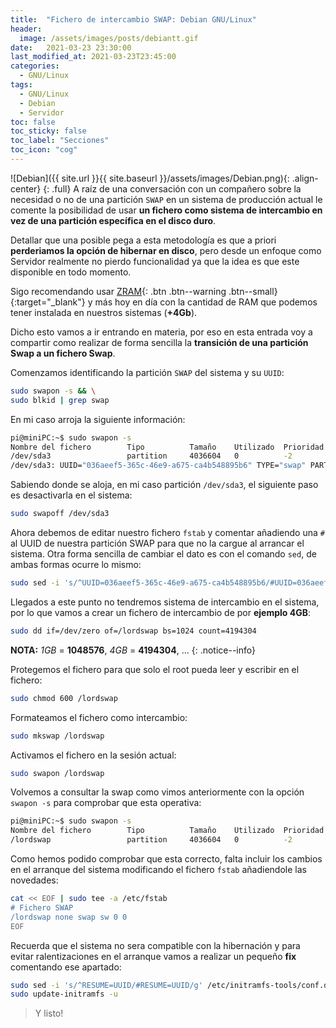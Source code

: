 ```yaml
---
title:  "Fichero de intercambio SWAP: Debian GNU/Linux"
header:
  image: /assets/images/posts/debiantt.gif
date:   2021-03-23 23:30:00
last_modified_at: 2021-03-23T23:45:00
categories:
  - GNU/Linux
tags:
  - GNU/Linux
  - Debian
  - Servidor
toc: false
toc_sticky: false
toc_label: "Secciones"
toc_icon: "cog"
---
```


![Debian]({{ site.url }}{{ site.baseurl }}/assets/images/Debian.png){: .align-center}
{: .full}
A raíz de una conversación con un compañero sobre la necesidad o no de una partición `SWAP` en un sistema de producción actual le comente la posibilidad de usar **un fichero como sistema de intercambio en vez de una partición específica en el disco duro**.

Detallar que una posible pega a esta metodología es que a priori **perderiamos la opción de hibernar en disco**, pero desde un enfoque como Servidor realmente no pierdo funcionalidad ya que la idea es que este disponible en todo momento.

Sigo recomendando usar [ZRAM](https://lordpedal.github.io/gnu/linux/zram-sbc-gnu/){: .btn .btn--warning .btn--small}{:target="_blank"} y más hoy en día con la cantidad de RAM que podemos tener instalada en nuestros sistemas (**+4Gb**).

Dicho esto vamos a ir entrando en materia, por eso en esta entrada voy a compartir como realizar de forma sencilla la **transición de una partición Swap a un fichero Swap**.

Comenzamos identificando la partición `SWAP` del sistema y su `UUID`:

```bash
sudo swapon -s && \
sudo blkid | grep swap
```

En mi caso arroja la siguiente información:

```bash
pi@miniPC:~$ sudo swapon -s
Nombre del fichero        Tipo          Tamaño    Utilizado  Prioridad
/dev/sda3                 partition     4036604   0          -2
/dev/sda3: UUID="036aeef5-365c-46e9-a675-ca4b548895b6" TYPE="swap" PARTUUID="4f72b4c8-e07a-4067-b504-8dd6a279f65d"
```

Sabiendo donde se aloja, en mi caso partición `/dev/sda3`, el siguiente paso es desactivarla en el sistema:

```bash
sudo swapoff /dev/sda3
```

Ahora debemos de editar nuestro fichero `fstab` y comentar añadiendo una `#` al UUID de nuestra partición SWAP para que no la cargue al arrancar el sistema. Otra forma sencilla de cambiar el dato es con el comando `sed`, de ambas formas ocurre lo mismo:

```bash
sudo sed -i 's/^UUID=036aeef5-365c-46e9-a675-ca4b548895b6/#UUID=036aeef5-365c-46e9-a675-ca4b548895b6/g' /etc/fstab
```

Llegados a este punto no tendremos sistema de intercambio en el sistema, por lo que vamos a crear un fichero de intercambio de por **ejemplo 4GB**:

```bash
sudo dd if=/dev/zero of=/lordswap bs=1024 count=4194304
```

**NOTA:** *1GB* = **1048576**, *4GB* = **4194304**, ...
{: .notice--info}

Protegemos el fichero para que solo el root pueda leer y escribir en el fichero:

```bash
sudo chmod 600 /lordswap
```

Formateamos el fichero como intercambio:

```bash
sudo mkswap /lordswap
```

Activamos el fichero en la sesión actual:

```bash
sudo swapon /lordswap
```

Volvemos a consultar la swap como vimos anteriormente con la opción `swapon -s` para comprobar que esta operativa:


```bash
pi@miniPC:~$ sudo swapon -s
Nombre del fichero        Tipo          Tamaño    Utilizado  Prioridad
/lordswap                 partition     4036604   0          -2
```

Como hemos podido comprobar que esta correcto, falta incluir los cambios en el arranque del sistema modificando el fichero `fstab` añadiendole las novedades:

```bash
cat << EOF | sudo tee -a /etc/fstab
# Fichero SWAP
/lordswap none swap sw 0 0
EOF
```

Recuerda que el sistema no sera compatible con la hibernación y para evitar ralentizaciones en el arranque vamos a realizar un pequeño **fix** comentando ese apartado:

```bash
sudo sed -i 's/^RESUME=UUID/#RESUME=UUID/g' /etc/initramfs-tools/conf.d/resume && \
sudo update-initramfs -u
```

> Y listo!
